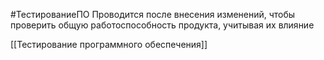 #ТестированиеПО 
Проводится после внесения изменений, чтобы проверить общую работоспособность продукта, учитывая их влияние

 [[Тестирование программного обеспечения]]